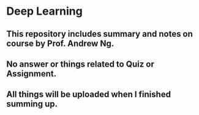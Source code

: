 # Deep Learning
## This repository includes summary and notes on course by Prof. Andrew Ng. 
## No answer or things related to Quiz or Assignment.
## All things will be uploaded when I finished summing up.

